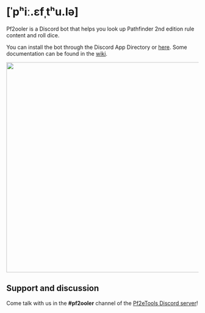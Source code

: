 # [ˈpʰiː.ɛfˌtʰu.lə]

Pf2ooler is a Discord bot that helps you look up Pathfinder 2nd edition rule content and roll dice.

You can install the bot through the Discord App Directory or [here](https://discord.com/api/oauth2/authorize?client_id=990745942993027102&permissions=274878187520&scope=bot%20applications.commands). Some documentation can be found in the [wiki](../../wiki).

<img src="https://storage.ko-fi.com/cdn/useruploads/display/fb524e4e-8f42-473a-9565-d18d07495e4d_2022-09-20_01-29-00_%E2%80%A2_discord__h__pf2ooler_testing_server_%E2%80%94_mozilla_f.png" width="550px">

## Support and discussion

Come talk with us in the **#pf2ooler** channel of the [Pf2eTools Discord server](https://discord.gg/2hzNxErtVu)!

